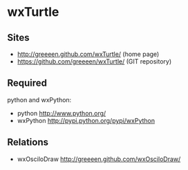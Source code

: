 # wxTurtle

## Sites
* http://greeeen.github.com/wxTurtle/ (home page)
* https://github.com/greeeen/wxTurtle/ (GIT repository)

## Required
python and wxPython:

* python http://www.python.org/
* wxPython http://pypi.python.org/pypi/wxPython


## Relations

* wxOsciloDraw http://greeeen.github.com/wxOsciloDraw/
